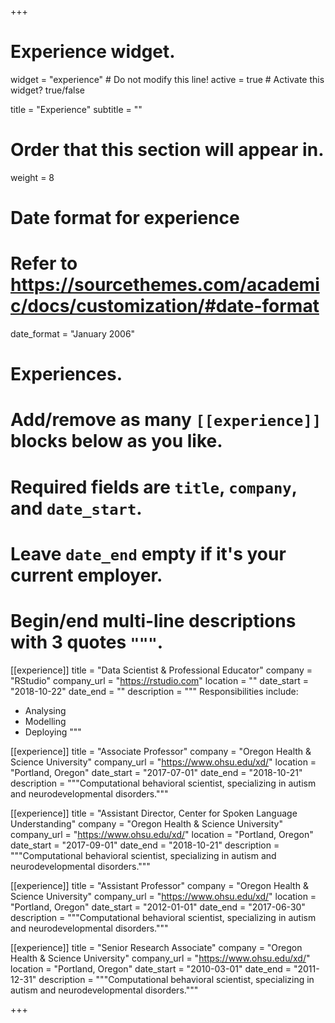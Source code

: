 +++
# Experience widget.
widget = "experience"  # Do not modify this line!
active = true  # Activate this widget? true/false

title = "Experience"
subtitle = ""

# Order that this section will appear in.
weight = 8

# Date format for experience
#   Refer to https://sourcethemes.com/academic/docs/customization/#date-format
date_format = "January 2006"

# Experiences.
#   Add/remove as many `[[experience]]` blocks below as you like.
#   Required fields are `title`, `company`, and `date_start`.
#   Leave `date_end` empty if it's your current employer.
#   Begin/end multi-line descriptions with 3 quotes `"""`.
[[experience]]
  title = "Data Scientist & Professional Educator"
  company = "RStudio"
  company_url = "https://rstudio.com"
  location = ""
  date_start = "2018-10-22"
  date_end = ""
  description = """
  Responsibilities include:
  
  * Analysing
  * Modelling
  * Deploying
  """

[[experience]]
  title = "Associate Professor"
  company = "Oregon Health & Science University"
  company_url = "https://www.ohsu.edu/xd/"
  location = "Portland, Oregon"
  date_start = "2017-07-01"
  date_end = "2018-10-21"
  description = """Computational behavioral scientist, specializing in autism and neurodevelopmental disorders."""

[[experience]]
  title = "Assistant Director, Center for Spoken Language Understanding"
  company = "Oregon Health & Science University"
  company_url = "https://www.ohsu.edu/xd/"
  location = "Portland, Oregon"
  date_start = "2017-09-01"
  date_end = "2018-10-21"
  description = """Computational behavioral scientist, specializing in autism and neurodevelopmental disorders."""
  
[[experience]]
  title = "Assistant Professor"
  company = "Oregon Health & Science University"
  company_url = "https://www.ohsu.edu/xd/"
  location = "Portland, Oregon"
  date_start = "2012-01-01"
  date_end = "2017-06-30"
  description = """Computational behavioral scientist, specializing in autism and neurodevelopmental disorders."""
  
[[experience]]
  title = "Senior Research Associate"
  company = "Oregon Health & Science University"
  company_url = "https://www.ohsu.edu/xd/"
  location = "Portland, Oregon"
  date_start = "2010-03-01"
  date_end = "2011-12-31"
  description = """Computational behavioral scientist, specializing in autism and neurodevelopmental disorders."""


+++
